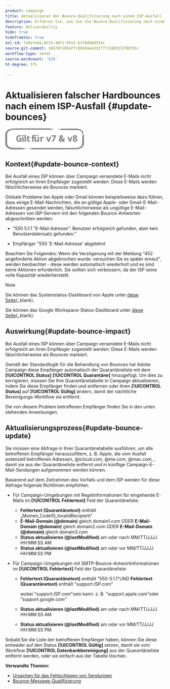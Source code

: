 ```yaml
---
product: campaign
title: Aktualisieren der Bounce-Qualifizierung nach einem ISP-Ausfall
description: Erfahren Sie, wie Sie die Bounce-Qualifizierung nach einem ISP-Ausfall aktualisieren
feature: Deliverability
hide: true
hidefromtoc: true
exl-id: 7a9afe0a-0219-40f1-9fe2-6374db8d555c
source-git-commit: 165797105affc9b5d4e4332f7f158031579bf91c
workflow-type: tm+mt
source-wordcount: '524'
ht-degree: 37%

---
```


# Aktualisieren falscher Hardbounces nach einem ISP-Ausfall {#update-bounces}

![](../../assets/common.svg)

## Kontext{#update-bounce-context}

Bei Ausfall eines ISP können über Campaign versendete E-Mails nicht erfolgreich an ihren Empfänger zugestellt werden: Diese E-Mails werden fälschlicherweise als Bounces markiert.

Globale Probleme bei Apple oder Gmail können beispielsweise dazu führen, dass einige E-Mail-Nachrichten, die an gültige Apple- oder Gmail-E-Mail-Adressen gesendet werden, fälschlicherweise als ungültige E-Mail-Adressen von ISP-Servern mit den folgenden Bounce-Antworten abgeschnitten werden:

* &quot;550 5.1.1 &quot;E-Mail-Adresse&quot;: Benutzer erfolgreich gefunden, aber kein Benutzerdatensatz gefunden.&quot;

* Empfänger &quot;550 &#39;E-Mail-Adresse&#39; abgelehnt

Beachten Sie Folgendes: Wenn die Verzögerung mit der Meldung &quot;452 angeforderte Aktion abgebrochen wurde: versuchen Sie es später erneut&quot;, werden beobachtet - diese werden automatisch wiederholt und es sind keine Aktionen erforderlich. Sie sollten sich verbessern, da der ISP seine volle Kapazität wiederherstellt.

>[!NOTE]
>
>Sie können das Systemstatus-Dashboard von Apple unter [diese Seite](https://www.apple.com/de/support/systemstatus/){_blank}.
>
>Sie können das Google Workspace-Status-Dashboard unter [diese Seite](https://www.google.com/appsstatus#hl=de&amp;v=status){_blank}.

## Auswirkung{#update-bounce-impact}

Bei Ausfall eines ISP können über Campaign versendete E-Mails nicht erfolgreich an ihren Empfänger zugestellt werden: Diese E-Mails werden fälschlicherweise als Bounces markiert.

Gemäß der Standardlogik für die Behandlung von Bounces hat Adobe Campaign diese Empfänger automatisch der Quarantäneliste mit dem **[!UICONTROL Status]** **[!UICONTROL Quarantäne]** hinzugefügt. Um dies zu korrigieren, müssen Sie Ihre Quarantänetabelle in Campaign aktualisieren, indem Sie diese Empfänger finden und entfernen oder ihren **[!UICONTROL Status]** auf **[!UICONTROL Gültig]** ändern, damit der nächtliche Bereinigungs-Workflow sie entfernt.

Die von diesem Problem betroffenen Empfänger finden Sie in den unten stehenden Anweisungen.

## Aktualisierungsprozess{#update-bounce-update}

Sie müssen eine Abfrage in Ihrer Quarantänetabelle ausführen, um alle betroffenen Empfänger herauszufiltern, z. B. Apple, die vom Ausfall potenziell betroffenen Adressen, @icloud.com, @me.com, @mac.com, , damit sie aus der Quarantäneliste entfernt und in künftige Campaign-E-Mail-Sendungen aufgenommen werden können.

Basierend auf dem Zeitrahmen des Vorfalls und dem ISP werden für diese Abfrage folgende Richtlinien empfohlen.

* Für Campaign-Umgebungen mit Regelinformationen für eingehende E-Mails im **[!UICONTROL Fehlertext]** Feld der Quarantäneliste:

   * **Fehlertext (Quarantänetext)** enthält „Momen_Code10_InvalidRecipient“
   * **E-Mail-Domain (@domain)** gleich domain1.com ODER **E-Mail-Domain (@domain)** gleich domain2.com ODER **E-Mail-Domain (@domain)** gleich domain3.com
   * **Status aktualisieren (@lastModified)** am oder nach MM/TT/JJJJ HH:MM:SS AM
   * **Status aktualisieren (@lastModified)** am oder vor MM/TT/JJJJ HH:MM:SS PM

* Für Campaign-Umgebungen mit SMTP-Bounce-Antwortinformationen im **[!UICONTROL Fehlertext]** Feld der Quarantäneliste:

   * **Fehlertext (Quarantänetext)** enthält &quot;550-5.1.1&quot;UND **Fehlertext (Quarantänetext)** enthält &quot;support.ISP.com&quot;

      wobei &quot;support.ISP.com&quot;sein kann: z. B. &quot;support.apple.com&quot;oder &quot;support.google.com&quot;

   * **Status aktualisieren (@lastModified)** am oder nach MM/TT/JJJJ HH:MM:SS AM
   * **Status aktualisieren (@lastModified)** am oder vor MM/TT/JJJJ HH:MM:SS PM


Sobald Sie die Liste der betroffenen Empfänger haben, können Sie diese entweder auf den Status **[!UICONTROL Gültig]** setzen, damit sie vom Workflow **[!UICONTROL Datenbankbereinigung]** aus der Quarantäneliste entfernt werden, oder sie einfach aus der Tabelle löschen.

**Verwandte Themen:**
* [Ursachen für das Fehlschlagen von Sendungen](understanding-delivery-failures.md)
* [Bounce-Message-Qualifizierung](understanding-delivery-failures.md#bounce-mail-qualification)
